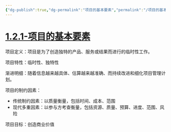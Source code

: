 ```yaml
---
{"dg-publish":true,"dg-permalink":"项目的基本要素","permalink":"/项目的基本要素/","dgPassFrontmatter":true}
---
```



# [1.2.1-项目的基本要素](https://app5dvjrqzs8379.h5.xiaoeknow.com/p/course/video/v_62cd0e54e4b0eca59c14cfbd?product_id=term_629db1f6db1d1_FUnvab)

项目定义：项目是为了创造独特的产品、服务或结果而进行的临时性工作。

项目特性：临时性、独特性

渐进明细：随着信息越来越具体、估算越来越准确、而持续改进和细化项目管理计划。

项目的制约因素：
* 传统制约因素：以质量衡量，包括时间、成本、范围
* 现代多重因素：以参与方考查衡量，包括资源、质量、预算、进度、范围、风险

项目目标：创造商业价值